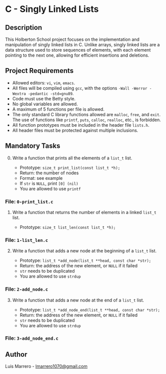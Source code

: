 # C - Singly Linked Lists

## Description

This Holberton School project focuses on the implementation and manipulation of singly linked lists in C.
Unlike arrays, singly linked lists are a data structure used to store sequences of elements,
with each element pointing to the next one, allowing for efficient insertions and deletions.

## Project Requirements

- Allowed editors: `vi`, `vim`, `emacs`.
- All files will be compiled using `gcc`, with the options `-Wall -Werror -Wextra -pedantic -std=gnu89`.
- Code must use the Betty style.
- No global variables are allowed.
- A maximum of 5 functions per file is allowed.
- The only standard C library functions allowed are
  `malloc`, `free`, and `exit`. The use of functions like
  `printf`, `puts`, `calloc`, `realloc`, etc., is forbidden.
- All function prototypes must be included in the header file `lists.h`.
- All header files must be protected against multiple inclusions.

## Mandatory Tasks

0. Write a function that prints all the elements of a `list_t` list.

    - Prototype: `size_t print_list(const list_t *h);`
    - Return: the number of nodes
    - Format: see example
    - If `str` is `NULL`, print `[0] (nil)`
    - You are allowed to use `printf`

### File: `0-print_list.c`

1. Write a function that returns the number of elements in a linked `list_t` list.

    - Prototype: `size_t list_len(const list_t *h);`

### File: `1-list_len.c`

2. Write a function that adds a new node at the beginning of a `list_t` list.

    - Prototype: `list_t *add_node(list_t **head, const char *str);`
    - Return: the address of the new element, or `NULL` if it failed
    - `str` needs to be duplicated
    - You are allowed to use `strdup`

### File: `2-add_node.c`

3. Write a function that adds a new node at the end of a `list_t` list.

    - Prototype: `list_t *add_node_end(list_t **head, const char *str);`
    - Return: the address of the new element, or `NULL` if it failed
    - `str` needs to be duplicated
    - You are allowed to use `strdup`

### File: `3-add_node_end.c`

## Author

Luis Marrero - lmarrero1070@gmail.com

